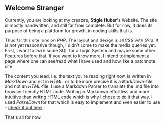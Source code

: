 Welcome Stranger
-------------------------------------------------------------------------------

Currently, you are looking at my creators, **Stigie Huber**'s Website. The site 
is mostly handwritten, and still far from complete. But for now, it does its purpose
of being a plattform for growth, in coding skills that is. 

Thus far this site runs on *PHP*. The layout and design is all *CSS* with *Grid*. 
It is not yet responsive though, I didn't come to make the media queries yet. First,
I want to learn some SQL for a Login System and maybe some other Features before 
that. If you want to know more, I intend to implement a page where one can see/read 
what I have used and how, like a patchnote site. 

The content you read, i.e. the text you're reading right now, is written in *MarkDown*
and not in *HTML*, or to be more precise it is a *MarkDown*-file and not an *HTML*-file.
I use a Markdown Parser to translate the .md file into browser friendly HTML code.
Writing in Markdown effortless and more intuitive than writing HTML code which is
why I chose to do it that way. I used *ParseDown* for that which is easy to implement
and even easier to use - [check it out here][1].

That's all for now.

[1]: https://parsedown.org/